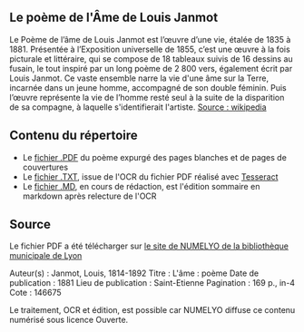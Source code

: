 
## Le poème de l'Âme de Louis Janmot
Le Poème de l’âme de Louis Janmot est l’œuvre d’une vie, étalée de 1835 à 1881. Présentée à l’Exposition universelle de 1855, c’est une œuvre à la fois picturale et littéraire, qui se compose de 18 tableaux suivis de 16 dessins au fusain, le tout inspiré par un long poème de 2 800 vers, également écrit par Louis Janmot. Ce vaste ensemble narre la vie d'une âme sur la Terre, incarnée dans un jeune homme, accompagné de son double féminin. Puis l’œuvre représente la vie de l’homme resté seul à la suite de la disparition de sa compagne, à laquelle s'identifierait l'artiste.
[Source : wikipedia](https://fr.wikipedia.org/wiki/Le_Po%C3%A8me_de_l%27%C3%A2me#:~:text=Le%20Po%C3%A8me%20de%20l%E2%80%99%C3%A2me%20de%20Louis%20Janmot%20est,2%20800%20vers%2C%20%C3%A9galement%20%C3%A9crit%20par%20Louis%20Janmot)

## Contenu du répertoire

* Le [fichier .PDF](./LouisJamot_Ame_sourceTexte.pdf) du poème expurgé des pages blanches et de pages de couvertures
* Le [fichier .TXT](./LouisJamot_Ame_sourceTexte_ocr.txt), issue de l'OCR du fichier PDF réalisé avec [Tesseract](https://github.com/tesseract-ocr)
* Le [fichier .MD](./LouisJamot_Ame_sourceTexte_ocr_clean.md), en cours de rédaction, est l'édition sommaire en markdown après relecture de l'OCR

## Source
Le fichier PDF a été télécharger sur [le site de NUMELYO de la bibliothèque municipale de Lyon](https://numelyo.bm-lyon.fr/f_view/BML:BML_00GOO0100137001103488040)

Auteur(s) : Janmot, Louis, 1814-1892
Titre : L'âme : poème
Date de publication : 1881
Lieu de publication : Saint-Etienne
Pagination : 169 p., in-4
Cote : 146675

Le traitement, OCR et édition, est possible car NUMELYO diffuse ce contenu numérisé sous licence Ouverte.

